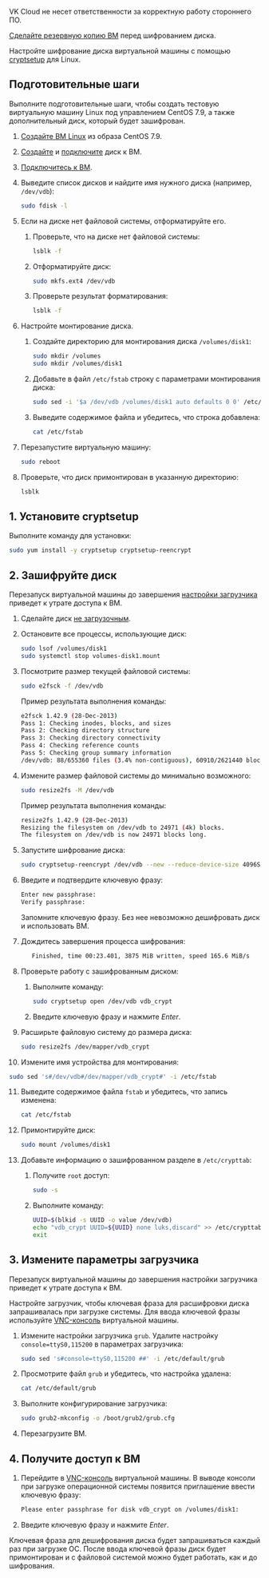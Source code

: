<err>

VK Cloud не несет ответственности за корректную работу стороннего ПО.

[Сделайте резервную копию ВМ](../../instructions/vm-backup/vm-backup-create#ruchnoe_rezervnoe_kopirovanie) перед шифрованием диска.

</err>

Настройте шифрование диска виртуальной машины с помощью [cryptsetup](https://manpages.ubuntu.com/manpages/trusty/man8/cryptsetup.8.html) для Linux.

## Подготовительные шаги

Выполните подготовительные шаги, чтобы создать тестовую виртуальную машину Linux под управлением CentOS 7.9, а также дополнительный диск, который будет зашифрован.

1. [Создайте ВМ Linux](../../instructions/vm/vm-create/) из образа CentOS 7.9.
2. [Создайте](../../instructions/vm-volumes#sozdanie_diska) и [подключите](../../instructions/vm-volumes#podklyuchenie_diska_k_vm) диск к ВМ.
3. [Подключитесь к ВМ](../../instructions/vm/vm-connect/vm-connect-nix/).
4. Выведите список дисков и найдите имя нужного диска (например, `/dev/vdb`):

   ```bash
   sudo fdisk -l 
   ```

5. Если на диске нет файловой системы, отформатируйте его.

   1. Проверьте, что на диске нет файловой системы:

      ```bash
      lsblk -f
      ```

   2. Отформатируйте диск:

      ```bash
      sudo mkfs.ext4 /dev/vdb
      ```

   3. Проверьте результат форматирования:

      ```bash
      lsblk -f
      ```

6. Настройте монтирование диска.

   1. Создайте директорию для монтирования диска `/volumes/disk1`:

      ```bash
      sudo mkdir /volumes
      sudo mkdir /volumes/disk1
      ```

   2. Добавьте в файл `/etc/fstab` строку с параметрами монтирования диска:

      ```bash
      sudo sed -i '$a /dev/vdb /volumes/disk1 auto defaults 0 0' /etc/fstab
      ```

   3. Выведите содержимое файла и убедитесь, что строка добавлена:

      ```bash
      cat /etc/fstab
      ```

7. Перезапустите виртуальную машину:

   ```bash
   sudo reboot
   ```

8. Проверьте, что диск примонтирован в указанную директорию:

   ```bash
   lsblk
   ```

## 1. Установите cryptsetup

Выполните команду для установки:

```bash
sudo yum install -y cryptsetup cryptsetup-reencrypt
```

## 2. Зашифруйте диск

<err>

Перезапуск виртуальной машины до завершения [настройки загрузчика](#3--izmenite-parametry-zagruzchika) приведет к утрате доступа к ВМ.

</err>

1. Сделайте диск [не загрузочным](../../instructions/vm-volumes#izmenenie_atributa_zagruzochnyy).
2. Остановите все процессы, использующие диск:

   ```bash
   sudo lsof /volumes/disk1
   sudo systemctl stop volumes-disk1.mount
   ```

3. Посмотрите размер текущей файловой системы:

   ```bash
   sudo e2fsck -f /dev/vdb
   ```

   Пример результата выполнения команды:

   ```bash
   e2fsck 1.42.9 (28-Dec-2013)
   Pass 1: Checking inodes, blocks, and sizes
   Pass 2: Checking directory structure
   Pass 3: Checking directory connectivity
   Pass 4: Checking reference counts
   Pass 5: Checking group summary information
   /dev/vdb: 88/655360 files (3.4% non-contiguous), 60910/2621440 blocks
   ```

4. Измените размер файловой системы до минимально возможного:

   ```bash
   sudo resize2fs -M /dev/vdb
   ```

   Пример результата выполнения команды:

   ```bash
   resize2fs 1.42.9 (28-Dec-2013)
   Resizing the filesystem on /dev/vdb to 24971 (4k) blocks.
   The filesystem on /dev/vdb is now 24971 blocks long.
   ```

5. Запустите шифрование диска:

   ```bash
   sudo cryptsetup-reencrypt /dev/vdb --new --reduce-device-size 4096S
   ```

6. Введите и подтвердите ключевую фразу:

   ```bash
   Enter new passphrase:
   Verify passphrase:
   ```

   <warn>

   Запомните ключевую фразу. Без нее невозможно дешифровать диск и использовать ВМ.

   </warn>

7. Дождитесь завершения процесса шифрования:

   ```bash
      Finished, time 00:23.401, 3875 MiB written, speed 165.6 MiB/s
   ```

8. Проверьте работу с зашифрованным диском:

   1. Выполните команду:

      ```bash
      sudo cryptsetup open /dev/vdb vdb_crypt
      ```

   2. Введите ключевую фразу и нажмите *Enter*.

9. Расширьте файловую систему до размера диска:

   ```bash
   sudo resize2fs /dev/mapper/vdb_crypt
   ```

10. Измените имя устройства для монтирования:

   ```bash
   sudo sed 's#/dev/vdb#/dev/mapper/vdb_crypt#' -i /etc/fstab
   ```

11. Выведите содержимое файла `fstab` и убедитесь, что запись изменена:

      ```bash
      cat /etc/fstab
      ```

12. Примонтируйте диск:

      ```bash
      sudo mount /volumes/disk1
      ```

13. Добавьте информацию о зашифрованном разделе в `/etc/crypttab`:

      1. Получите `root` доступ:

         ```bash
         sudo -s
         ```

      2. Выполните команду:

         ```bash
         UUID=$(blkid -s UUID -o value /dev/vdb)
         echo "vdb_crypt UUID=${UUID} none luks,discard" >> /etc/crypttab
         exit
         ```

## 3. Измените параметры загрузчика

<err>

Перезапуск виртуальной машины до завершения настройки загрузчика приведет к утрате доступа к ВМ.

</err>

Настройте загрузчик, чтобы ключевая фраза для расшифровки диска запрашивалась при загрузке системы. Для ввода ключевой фразы используйте [VNC-консоль](../../instructions/vm/vm-console#vnc_konsol) виртуальной машины.

1. Измените настройки загрузчика `grub`. Удалите настройку `console=ttyS0,115200` в параметрах загрузчика:

   ```bash
   sudo sed 's#console=ttyS0,115200 ##' -i /etc/default/grub
   ```

2. Просмотрите файл `grub` и убедитесь, что настройка удалена:

   ```bash
   cat /etc/default/grub
   ```

3. Выполните конфигурирование загрузчика:

   ```bash
   sudo grub2-mkconfig -o /boot/grub2/grub.cfg
   ```

4. Перезагрузите ВМ.

## 4. Получите доступ к ВМ

1. Перейдите в [VNC-консоль](../../instructions/vm/vm-console#vnc_konsol) виртуальной машины. В выводе консоли при загрузке операционной системы появится приглашение ввести ключевую фразу:

   ```bash
   Please enter passphrase for disk vdb_crypt on /volumes/disk1:
   ```

2. Введите ключевую фразу и нажмите *Enter*.

Ключевая фраза для дешифрования диска будет запрашиваться каждый раз при загрузке ОС. После ввода ключевой фразы диск будет примонтирован и с файловой системой можно будет работать, как и до шифрования.
